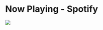 # Now Playing - Spotify
<p>
<a href="https://spotify-github-profile.vercel.app/api/view?uid=fzod7867h7gw49rywfjhyxhdc&cover_image=true&theme=novatorem&show_offline=false&background_color=121212&interchange=false&bar_color=53b14f&bar_color_cover=false">
<img src="https://spotify-github-profile.vercel.app/api/view?uid=fzod7867h7gw49rywfjhyxhdc&redirect=true"/>
</a>
</p>

